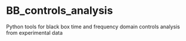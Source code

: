 # BB_controls_analysis
Python tools for black box time and frequency domain controls analysis from experimental data
